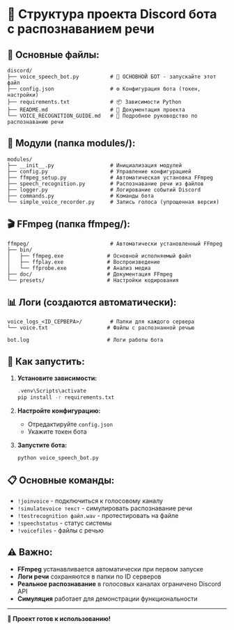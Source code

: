 # 📁 Структура проекта Discord бота с распознаванием речи

## 🎯 **Основные файлы:**

```
discord/
├── voice_speech_bot.py          # 🚀 ОСНОВНОЙ БОТ - запускайте этот файл
├── config.json                  # ⚙️ Конфигурация бота (токен, настройки)
├── requirements.txt             # 📦 Зависимости Python
├── README.md                    # 📖 Документация проекта
└── VOICE_RECOGNITION_GUIDE.md   # 🎤 Подробное руководство по распознаванию речи
```

## 🧩 **Модули (папка modules/):**

```
modules/
├── __init__.py                  # Инициализация модулей
├── config.py                    # Управление конфигурацией
├── ffmpeg_setup.py              # Автоматическая установка FFmpeg
├── speech_recognition.py        # Распознавание речи из файлов
├── logger.py                    # Логирование событий Discord
├── commands.py                  # Команды бота
└── simple_voice_recorder.py     # Запись голоса (упрощенная версия)
```

## 🎬 **FFmpeg (папка ffmpeg/):**
```
ffmpeg/                          # Автоматически установленный FFmpeg
├── bin/
│   ├── ffmpeg.exe              # Основной исполняемый файл
│   ├── ffplay.exe              # Воспроизведение
│   └── ffprobe.exe             # Анализ медиа
├── doc/                        # Документация FFmpeg
└── presets/                    # Настройки кодирования
```

## 📊 **Логи (создаются автоматически):**

```
voice_logs_<ID_СЕРВЕРА>/         # Папки для каждого сервера
└── voice.txt                   # Файлы с распознанной речью

bot.log                         # Логи работы бота
```

## 🚀 **Как запустить:**

1. **Установите зависимости:**
   ```bash
   .venv\Scripts\activate
   pip install -r requirements.txt
   ```

2. **Настройте конфигурацию:**
   - Отредактируйте `config.json`
   - Укажите токен бота

3. **Запустите бота:**
   ```bash
   python voice_speech_bot.py
   ```

## 📋 **Основные команды:**

- `!joinvoice` - подключиться к голосовому каналу
- `!simulatevoice текст` - симулировать распознавание речи
- `!testrecognition файл.wav` - протестировать на файле
- `!speechstatus` - статус системы
- `!voicefiles` - файлы с речью

## ⚠️ **Важно:**

- **FFmpeg** устанавливается автоматически при первом запуске
- **Логи речи** сохраняются в папки по ID серверов
- **Реальное распознавание** в голосовых каналах ограничено Discord API
- **Симуляция** работает для демонстрации функциональности

---

**🎉 Проект готов к использованию!**
